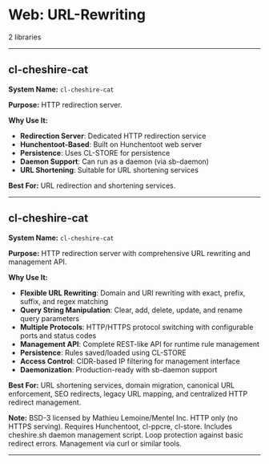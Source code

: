 # Web: URL-Rewriting

2 libraries

---

## cl-cheshire-cat

**System Name:** `cl-cheshire-cat`

**Purpose:** HTTP redirection server.

**Why Use It:**
- **Redirection Server**: Dedicated HTTP redirection service
- **Hunchentoot-Based**: Built on Hunchentoot web server
- **Persistence**: Uses CL-STORE for persistence
- **Daemon Support**: Can run as a daemon (via sb-daemon)
- **URL Shortening**: Suitable for URL shortening services

**Best For:** URL redirection and shortening services.

---


## cl-cheshire-cat

**System Name:** `cl-cheshire-cat`

**Purpose:** HTTP redirection server with comprehensive URL rewriting and management API.

**Why Use It:**
- **Flexible URL Rewriting**: Domain and URI rewriting with exact, prefix, suffix, and regex matching
- **Query String Manipulation**: Clear, add, delete, update, and rename query parameters
- **Multiple Protocols**: HTTP/HTTPS protocol switching with configurable ports and status codes
- **Management API**: Complete REST-like API for runtime rule management
- **Persistence**: Rules saved/loaded using CL-STORE
- **Access Control**: CIDR-based IP filtering for management interface
- **Daemonization**: Production-ready with sb-daemon support

**Best For:** URL shortening services, domain migration, canonical URL enforcement, SEO redirects, legacy URL mapping, and centralized HTTP redirect management.

**Note:** BSD-3 licensed by Mathieu Lemoine/Mentel Inc. HTTP only (no HTTPS serving). Requires Hunchentoot, cl-ppcre, cl-store. Includes cheshire.sh daemon management script. Loop protection against basic redirect errors. Management via curl or similar tools.

---



